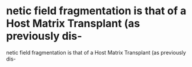# netic field fragmentation is that of a Host Matrix Transplant (as previously dis-

netic field fragmentation is that of a Host Matrix Transplant (as previously dis-